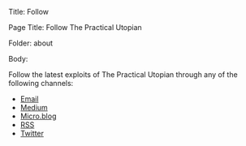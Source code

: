 Title:  Follow

Page Title: Follow The Practical Utopian

Folder: about

Body: 

Follow the latest exploits of The Practical Utopian through any of the following channels:

+ [Email](http://eepurl.com/dp9oUv)
+ [Medium](https://hbowie.medium.com)
+ [Micro.blog](https:hbowie.micro.blog)
+ [RSS](../rss.xml)
+ [Twitter](https://twitter.com/herbbowie)
